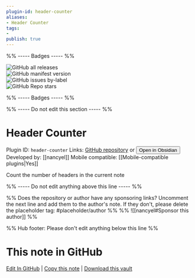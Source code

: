 ```yaml
---
plugin-id: header-counter
aliases:
- Header Counter
tags: 
- 
publish: true
---
```


%% ----- Badges ----- %%

![GitHub all releases](https://img.shields.io/github/downloads/nancyel/header-counter/total?color=573E7A&logo=github&style=for-the-badge)   
![GitHub manifest version](https://img.shields.io/github/manifest-json/v/nancyel/header-counter?color=573E7A&logo=github&style=for-the-badge)   
![GitHub issues by-label](https://img.shields.io/github/issues/nancyel/header-counter/help%20wanted?color=573E7A&logo=github&style=for-the-badge)   
![GitHub Repo stars](https://img.shields.io/github/stars/nancyel/header-counter?color=573E7A&logo=github&style=for-the-badge)

%% ----- Badges ----- %%

%% ----- Do not edit this section ----- %%

# Header Counter

Plugin ID: `header-counter`
Links: [GitHub repository](https://github.com/nancyel/header-counter) or [<button id=HH>Open in Obsidian</button>](obsidian://show-plugin?id=header-counter)
Developed by: [[nancyel]]
Mobile compatible: [[Mobile-compatible plugins|Yes]]

Count the number of headers in the current note

%% ----- Do not edit anything above this line ----- %% 

%% Does the repository or author have any sponsoring links? Uncomment the next line and add them to the author's note. If they don't, please delete the placeholder tag: #placeholder/author %%
%% ![[nancyel#Sponsor this author]] %%

%% Hub footer: Please don't edit anything below this line %%

# This note in GitHub

<span class="git-footer">[Edit In GitHub](https://github.dev/obsidian-community/obsidian-hub/blob/main/02%20-%20Community%20Expansions/02.05%20All%20Community%20Expansions/Plugins/header-counter.md "git-hub-edit-note") | [Copy this note](https://raw.githubusercontent.com/obsidian-community/obsidian-hub/main/02%20-%20Community%20Expansions/02.05%20All%20Community%20Expansions/Plugins/header-counter.md "git-hub-copy-note") | [Download this vault](https://github.com/obsidian-community/obsidian-hub/archive/refs/heads/main.zip "git-hub-download-vault") </span>
